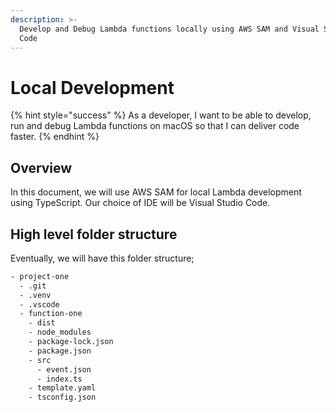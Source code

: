 ```yaml
---
description: >-
  Develop and Debug Lambda functions locally using AWS SAM and Visual Studio
  Code
---
```


# Local Development

{% hint style="success" %}
As a developer, I want to be able to develop, run and debug Lambda functions on macOS so that I can deliver code faster.
{% endhint %}

## Overview

In this document, we will use AWS SAM for local Lambda development using TypeScript. Our choice of IDE will be Visual Studio Code.

## High level folder structure

Eventually, we will have this folder structure;

```bash
- project-one
  - .git
  - .venv
  - .vscode
  - function-one
    - dist
    - node_modules
    - package-lock.json
    - package.json
    - src
      - event.json
      - index.ts
    - template.yaml
    - tsconfig.json
```

